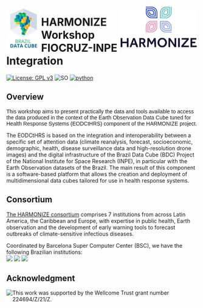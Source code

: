 
<a href='https://data.inpe.br/bdc/web/en/home-page-2'><img src='https://github.com/Harmonize-Brazil/code-gallery/blob/main/img/logo-datacube-vertical-png-1.png' align="left" height="120" /></a>
<a href='https://www.harmonize-tools.org/'><img src='https://github.com/Harmonize-Brazil/code-gallery/blob/main/img/harmonize_logo_without_white_background.png' align="right" height="110" /></a>

<!-- <h1 style="text-align: center;">HARMONIZE Workshop<br> Infodengue-INPE Integration</h1>-->

# HARMONIZE Workshop<br> FIOCRUZ-INPE Integration 

<!-- badges: start -->
[![License: GPL v3](https://img.shields.io/badge/License-GPLv3-blue.svg)](https://www.gnu.org/licenses/gpl-3.0)
![SO](https://img.shields.io/badge/Platform-Linux-bringhtgreen)
[![python](https://img.shields.io/badge/Python-3.10.15-3776AB.svg?style=flat&logo=python&logoColor=white)](https://www.python.org/downloads/release/python-31015/)
<!-- badges: end -->
## Overview
<p style="font-family: Arial, sans-serif; font-size: 14px;">
This workshop aims to present practically the data and tools available to access the data produced in the context of the Earth Observation Data Cube tuned for Health Response Systems (EODCtHRS) component of the HARMONIZE project.

The EODCtHRS is based on the integration and interoperability between a specific set of attention data (climate reanalysis, forecast, socioeconomic, demographic, health, disease surveillance data and high-resolution drone images) and the digital infrastructure of the Brazil Data Cube (BDC) Project of the National Institute for Space Research (INPE), in particular with the Earth Observation datasets of the Brazil. The main result of this component is a software-based platform that allows the creation and deployment of multidimensional data cubes tailored for use in health response systems.

## Consortium
[The HARMONIZE consortium](https://www.harmonize-tools.org/about-us/consortium) comprises 7 institutions from across Latin America, the Caribbean and Europe, with expertise in public health, Earth observation and the development of early warning tools to forecast outbreaks of climate-sensitive infectious diseases.

Coordinated by Barcelona Super Computer Center (BSC), we have the following Brazilian institutions:
<br>
<img src='https://www.harmonize-tools.org/about-us/consortium/partners/national-institute-for-space-research-inpe/@@images/thumbnail_image' height="100" />
<img src='https://www.harmonize-tools.org/about-us/consortium/partners/fiocruz/@@images/thumbnail_image' height="100" />
<img src='https://www.harmonize-tools.org/about-us/consortium/partners/copy3_of_onamet/@@images/thumbnail_image' height="100" />

## Acknowledgment

<a href='https://wellcome.org/'><img src='https://www.harmonize-tools.org/about-us/++resource++harmonize.components/img/logo_wellcome_trust.png?1643905094934' align="left" height="100" /></a>This work was supported by the Wellcome Trust grant number 224694/Z/21/Z.

</p>

